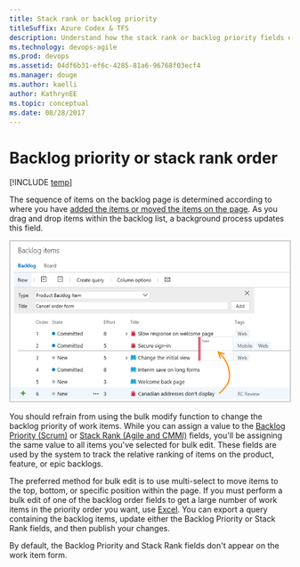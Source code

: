 ```yaml
---
title: Stack rank or backlog priority
titleSuffix: Azure Codex & TFS
description: Understand how the stack rank or backlog priority fields determines the backlog position Visual Studio Team Services & Team Foundation Server 
ms.technology: devops-agile
ms.prod: devops
ms.assetid: 04df6b31-ef6c-4285-81a6-96768f03ecf4
ms.manager: douge
ms.author: kaelli
author: KathrynEE
ms.topic: conceptual
ms.date: 08/28/2017
---
```




 
# Backlog priority or stack rank order

[!INCLUDE [temp](../../_shared/version-vsts-tfs-all-versions.md)]

<a id="change-position"> </a> 

The sequence of items on the backlog page is determined according to where you have [added the items or moved the items on the page](create-your-backlog.md#move-items-priority-order). As you drag and drop items within the backlog list, a background process updates this field.

<img src="_img/cyb-order-backlog.png" alt="Reorder work items" style="border: 1px solid #C3C3C3;" />  


You should refrain from using the bulk modify function to change the backlog priority of work items. While you can assign a value to the [Backlog Priority (Scrum)](../track/planning-ranking-priorities.md) or [Stack Rank (Agile and CMMI)](../track/planning-ranking-priorities.md) fields, you'll be assigning the same value to all items you've selected for bulk edit. These fields are used by the system to track the relative ranking of items on the product, feature, or epic backlogs.  

The preferred method for bulk edit is to use multi-select to move items to the top, bottom, or specific position within the page. If you must perform a bulk edit of one of the backlog order fields to get a large number of work items in the priority order you want, use [Excel](../backlogs/office/bulk-add-modify-work-items-excel.md). You can export a query containing the backlog items, update either the Backlog Priority or Stack Rank fields, and then publish your changes. 

By default, the Backlog Priority and Stack Rank fields don't appear on the work item form.   

